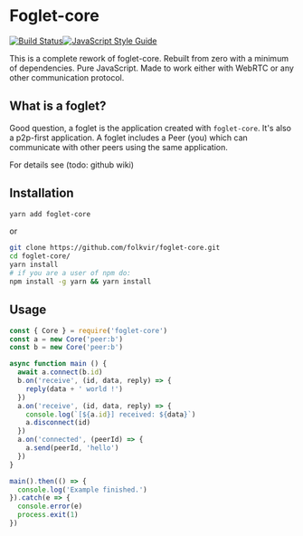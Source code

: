 Foglet-core
===========

[![Build Status](https://travis-ci.org/RAN3D/foglet-core.svg?branch=v6)](https://travis-ci.org/RAN3D/foglet-core/branches)[![JavaScript Style Guide](https://img.shields.io/badge/code_style-standard-brightgreen.svg)](https://standardjs.com)

This is a complete rework of foglet-core.
Rebuilt from zero with a minimum of dependencies.
Pure JavaScript.
Made to work either with WebRTC or any other communication protocol.

## What is a foglet?

Good question, a foglet is the application created with `foglet-core`. It's also a p2p-first application. A foglet includes a Peer (you) which can communicate with other peers using the same application.

For details see (todo: github wiki)

## Installation

```bash
yarn add foglet-core
```
or 
```bash
git clone https://github.com/folkvir/foglet-core.git
cd foglet-core/
yarn install
# if you are a user of npm do: 
npm install -g yarn && yarn install
```

## Usage

```js
const { Core } = require('foglet-core')
const a = new Core('peer:b')
const b = new Core('peer:b')

async function main () {
  await a.connect(b.id)
  b.on('receive', (id, data, reply) => {
    reply(data + ' world !')
  })
  a.on('receive', (id, data, reply) => {
    console.log(`[${a.id}] received: ${data}`)
    a.disconnect(id)
  })
  a.on('connected', (peerId) => {
    a.send(peerId, 'hello')
  })
}

main().then(() => {
  console.log('Example finished.')
}).catch(e => {
  console.error(e)
  process.exit(1)
})
```

